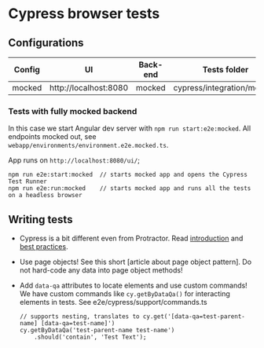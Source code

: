 # Cypress browser tests

## Configurations

| Config      | UI                    | Back-end   | Tests folder                    | Reporter |
| ----------- |-----------------------| ---------- | ------------------------------- | -------- |
| mocked      | http://localhost:8080 | mocked     | cypress/integration/mocked      | standard |


### Tests with fully mocked backend

In this case we start Angular dev server with `npm run start:e2e:mocked`.
All endpoints mocked out, see `webapp/environments/environment.e2e.mocked.ts`.

App runs on `http://localhost:8080/ui/`;

    npm run e2e:start:mocked  // starts mocked app and opens the Cypress Test Runner
    npm run e2e:run:mocked    // starts mocked app and runs all the tests on a headless browser

## Writing tests

-   Cypress is a bit different even from Protractor.
    Read [introduction] and [best practices].

-   Use page objects! See this short [article about page object pattern]. Do not hard-code any data into page object methods!

-   Add `data-qa` attributes to locate elements and use custom commands!
    We have custom commands like `cy.getByDataQa()` for interacting elements in tests.
    See e2e/cypress/support/commands.ts

        // supports nesting, translates to cy.get('[data-qa=test-parent-name] [data-qa=test-name]')
        cy.getByDataQa('test-parent-name test-name')
            .should('contain', 'Test Text');

[introduction]: https://docs.cypress.io/guides/core-concepts/introduction-to-cypress.html#Cypress-Can-Be-Simple-Sometimes
[best practices]: https://docs.cypress.io/guides/references/best-practices.html
[article about page objects]: https://medium.com/reactbrasil/deep-diving-pageobject-pattern-and-using-it-with-cypress-e60b9d7d0d91
